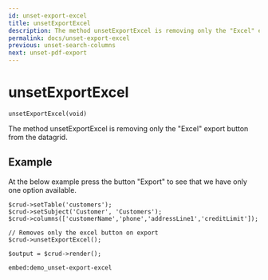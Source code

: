 ```yaml
---
id: unset-export-excel
title: unsetExportExcel
description: The method unsetExportExcel is removing only the "Excel" export button from the datagrid. 
permalink: docs/unset-export-excel
previous: unset-search-columns
next: unset-pdf-export
---
```


# unsetExportExcel

<pre><code class="language-php">unsetExportExcel(void)</code></pre>

The method unsetExportExcel is removing only the "Excel" export button from the datagrid.

## Example

At the below example press the button "Export" to see that we have only one option available.

<pre><code class="language-php">$crud->setTable('customers');
$crud->setSubject('Customer', 'Customers');
$crud->columns(['customerName','phone','addressLine1','creditLimit']);

// Removes only the excel button on export
$crud->unsetExportExcel();

$output = $crud->render();</code></pre>

`embed:demo_unset-export-excel`

